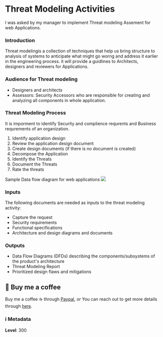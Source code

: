 # Threat Modeling Activities

I was asked by my manager to implement Threat modeling Assement for web Applications.

### Introduction

Threat modelingis a collection of techniques that help us bring structure to analysis of systems to anticipate what might go worng and address it earlier in the engineering process. it will provide a guidlines to Architects, designers and reviewers for Applications.

### Audience for Threat modeling

- Designers and architects
- Assessors: Security Accessors who are responsible for creating and analyzing all components in whole application.

### Threat Modeling Process

It is imporment to identify Security and complience requrents and Business requrements of an organization.

1. Identify application design
1. Review the application design document
1. Create design documents (if there is no document is created)
1. Decompose the Application
1. Identify the Threats
1. Document the Threats
1. Rate the threats

Sample Data flow diagram for web applications
![](https://raw.githubusercontent.com/miztiik/aws-real-time-use-cases/master/300-Security-Threat-Modeling/Images/threatmodel3tierext.png)

### Inputs

The following documents are needed as inputs to the threat modeling activity:

- Capture the request
- Security requirements
- Functional specifications
- Architecture and design diagrams and documents

### Outputs

- Data Flow Diagrams (DFDs) describing the components/subsystems of the product's architecture
- Threat Modeling Report
- Prioritized design flaws and mitigations

## 👋 Buy me a coffee

Buy me a coffee ☕ through [Paypal](https://paypal.me/valaxy), _or_ You can reach out to get more details through [here](https://youtube.com/c/valaxytechnologies/about).

### ℹ️ Metadata

**Level**: 300
